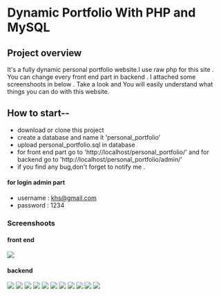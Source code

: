 # Dynamic Portfolio With PHP and MySQL
## Project overview
It's a fully dynamic personal portfolio website.I use raw php for this site . You can change every front end part in backend . I attached some screenshoots in below . Take a look and You will easily understand what things you can do with this website.

## How to start--
* download or clone this project
* create a database and name it 'personal_portfolio'
* upload personal_portfolio.sql in database
* for front end part go to 'http://localhost/personal_portfolio/' and for backend go to 'http://localhost/personal_portfolio/admin/'
* if you find any bug,don't forget to notify me .
#### for login admin part
* username : khs@gmail.com
* password : 1234





### Screenshoots
#### front end
![](https://github.com/Pix3lPirate/portfolio.github.io/blob/b9213d3643710dd2100a81238bc21cb46ae1ea27/index.jpeg)
#### backend
![](https://raw.githubusercontent.com/crrakib5/Dynamic-Portfolio-With-Php-and-Bootstrap/master/screenshots/localhost_personal_portfolio_login.php.png)
![](https://github.com/Pix3lPirate/portfolio.github.io/blob/110e8e10f4f7907cadbe238757b0d7b45c8f3b1a/Screenshot_14-2-2025_12948_localhost.jpeg)
![](https://github.com/Pix3lPirate/portfolio.github.io/blob/110e8e10f4f7907cadbe238757b0d7b45c8f3b1a/Screenshot_14-2-2025_13126_localhost.jpeg)
![](https://github.com/Pix3lPirate/portfolio.github.io/blob/110e8e10f4f7907cadbe238757b0d7b45c8f3b1a/Screenshot_14-2-2025_1313_localhost.jpeg)
![](https://github.com/Pix3lPirate/portfolio.github.io/blob/110e8e10f4f7907cadbe238757b0d7b45c8f3b1a/Screenshot_14-2-2025_13126_localhost.jpeg)
![](https://github.com/Pix3lPirate/portfolio.github.io/blob/110e8e10f4f7907cadbe238757b0d7b45c8f3b1a/Screenshot_14-2-2025_13654_localhost.jpeg)
![](https://github.com/Pix3lPirate/portfolio.github.io/blob/110e8e10f4f7907cadbe238757b0d7b45c8f3b1a/Screenshot_14-2-2025_13959_localhost.jpeg)
![](https://github.com/Pix3lPirate/portfolio.github.io/blob/110e8e10f4f7907cadbe238757b0d7b45c8f3b1a/Screenshot_14-2-2025_14031_localhost.jpeg)
![](https://github.com/Pix3lPirate/portfolio.github.io/blob/110e8e10f4f7907cadbe238757b0d7b45c8f3b1a/Screenshot_14-2-2025_14116_localhost.jpeg)
![](https://github.com/Pix3lPirate/portfolio.github.io/blob/110e8e10f4f7907cadbe238757b0d7b45c8f3b1a/Screenshot_14-2-2025_14156_localhost.jpeg)
![](https://github.com/Pix3lPirate/portfolio.github.io/blob/110e8e10f4f7907cadbe238757b0d7b45c8f3b1a/Screenshot_14-2-2025_14225_localhost.jpeg)
